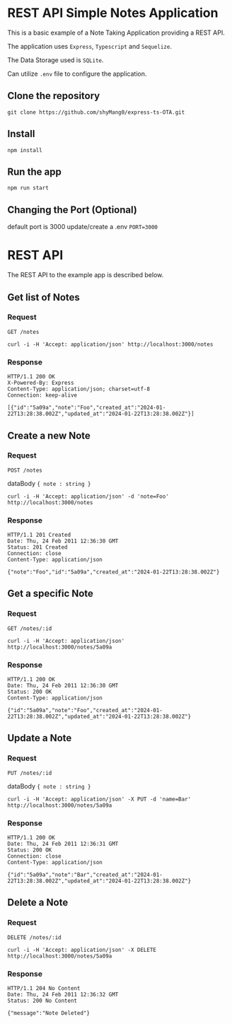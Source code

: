 # REST API Simple Notes Application

This is a basic example of a Note Taking Application providing a
REST API.

The application uses `Express`, `Typescript` and `Sequelize`.

The Data Storage used is `SQLite`.

Can utilize `.env` file to configure the application.


## Clone the repository

    git clone https://github.com/shyMang0/express-ts-OTA.git

## Install

    npm install

## Run the app

    npm run start

## Changing the Port (Optional)
   default port is 3000
   update/create a .env 
   `PORT=3000`

# REST API

The REST API to the example app is described below.

## Get list of Notes

### Request

`GET /notes`

    curl -i -H 'Accept: application/json' http://localhost:3000/notes

### Response

    HTTP/1.1 200 OK
    X-Powered-By: Express
    Content-Type: application/json; charset=utf-8
    Connection: keep-alive

    [{"id":"5a09a","note":"Foo","created_at":"2024-01-22T13:28:38.002Z","updated_at":"2024-01-22T13:28:38.002Z"}]

## Create a new Note

### Request

`POST /notes`

dataBody `{ note : string }`

    curl -i -H 'Accept: application/json' -d 'note=Foo' http://localhost:3000/notes

### Response

    HTTP/1.1 201 Created
    Date: Thu, 24 Feb 2011 12:36:30 GMT
    Status: 201 Created
    Connection: close
    Content-Type: application/json

    {"note":"Foo","id":"5a09a","created_at":"2024-01-22T13:28:38.002Z"}

## Get a specific Note

### Request

`GET /notes/:id`

    curl -i -H 'Accept: application/json' http://localhost:3000/notes/5a09a

### Response

    HTTP/1.1 200 OK
    Date: Thu, 24 Feb 2011 12:36:30 GMT
    Status: 200 OK
    Content-Type: application/json

    {"id":"5a09a","note":"Foo","created_at":"2024-01-22T13:28:38.002Z","updated_at":"2024-01-22T13:28:38.002Z"}

## Update a Note

### Request

`PUT /notes/:id`

dataBody `{ note : string }`

    curl -i -H 'Accept: application/json' -X PUT -d 'name=Bar' http://localhost:3000/notes/5a09a

### Response

    HTTP/1.1 200 OK
    Date: Thu, 24 Feb 2011 12:36:31 GMT
    Status: 200 OK
    Connection: close
    Content-Type: application/json

    {"id":"5a09a","note":"Bar","created_at":"2024-01-22T13:28:38.002Z","updated_at":"2024-01-22T13:28:38.002Z"}

## Delete a Note

### Request

`DELETE /notes/:id`

    curl -i -H 'Accept: application/json' -X DELETE http://localhost:3000/notes/5a09a

### Response

    HTTP/1.1 204 No Content
    Date: Thu, 24 Feb 2011 12:36:32 GMT
    Status: 200 No Content

    {"message":"Note Deleted"}

